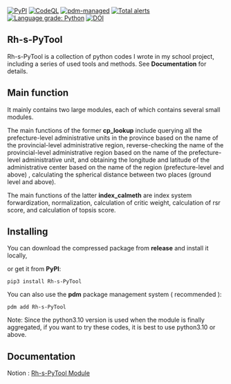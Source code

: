 [![PyPI](https://img.shields.io/pypi/v/Rh-s-PyTool)](https://pypi.org/project/Rh-s-PyTool/)
[![CodeQL](https://github.com/skahanium/Rh-s-PyTool/actions/workflows/codeql-analysis.yml/badge.svg)](https://github.com/skahanium/Rh-s-PyTool/actions/workflows/codeql-analysis.yml)
[![pdm-managed](https://img.shields.io/badge/pdm-managed-blueviolet)](https://pdm.fming.dev)
[![Total alerts](https://img.shields.io/lgtm/alerts/g/skahanium/Rh-s-PyTool.svg?logo=lgtm&logoWidth=18)](https://lgtm.com/projects/g/skahanium/Rh-s-PyTool/alerts/)
[![Language grade: Python](https://img.shields.io/lgtm/grade/python/g/skahanium/Rh-s-PyTool.svg?logo=lgtm&logoWidth=18)](https://lgtm.com/projects/g/skahanium/Rh-s-PyTool/context:python)
[![DOI](https://zenodo.org/badge/392722517.svg)](https://zenodo.org/badge/latestdoi/392722517)

## Rh-s-PyTool
Rh-s-PyTool is a collection of python codes I wrote in my school project, including a series of used tools and methods. See **Documentation** for details.

## Main function
It mainly contains two large modules, each of which contains several small modules. 

The main functions of the former **cp_lookup** include querying all the prefecture-level administrative units in the province based on the name of the provincial-level administrative region, reverse-checking the name of the provincial-level administrative region based on the name of the prefecture-level administrative unit, and obtaining the longitude and latitude of the administrative center based on the name of the region (prefecture-level and above) , calculating the spherical distance between two places (ground level and above). 

The main functions of the latter **index_calmeth** are index system forwardization, normalization, calculation of critic weight, calculation of rsr score, and calculation of topsis score.

## Installing
You can download the compressed package from **release** and install it locally,

or get it from **PyPI**:

```
pip3 install Rh-s-PyTool
```

You can also use the **pdm** package management system ( recommended ):

```
pdm add Rh-s-PyTool
```

Note: Since the python3.10 version is used when the module is finally aggregated, if you want to try these codes, it is best to use python3.10 or above.

## Documentation
Notion : [ Rh-s-PyTool Module ]

[Rh-s-PyTool Module]: https://skahanium.notion.site/Rh-s-PyTool-bf7ab98fba544187b2132c613f0835ea
